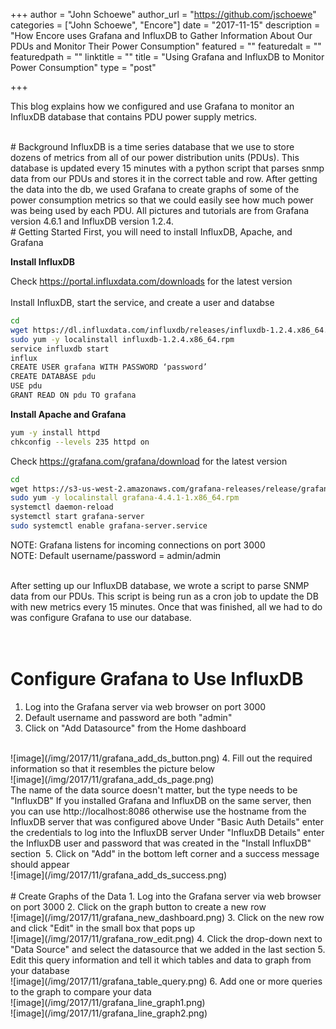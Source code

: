 +++
author = "John Schoewe"
author_url = "https://github.com/jschoewe"
categories = ["John Schoewe", "Encore"]
date = "2017-11-15"
description = "How Encore uses Grafana and InfluxDB to Gather Information About Our PDUs and Monitor Their Power Consumption"
featured = ""
featuredalt = ""
featuredpath = ""
linktitle = ""
title = "Using Grafana and InfluxDB to Monitor Power Consumption"
type = "post"

+++

This blog explains how we configured and use Grafana to monitor an InfluxDB database that contains PDU power supply metrics.

<br />
# Background
InfluxDB is a time series database that we use to store dozens of metrics from all of our power distribution units (PDUs). This database is updated every 15 minutes with a python script that parses snmp data from our PDUs and stores it in the correct table and row. After getting the data into the db, we used Grafana to create graphs of some of the power consumption metrics so that we could easily see how much power was being used by each PDU. All pictures and tutorials are from Grafana version 4.6.1 and InfluxDB version 1.2.4.


<br />
# Getting Started
First, you will need to install InfluxDB, Apache, and Grafana 

<b>Install InfluxDB</b>

Check https://portal.influxdata.com/downloads for the latest version
<br />
<br />
Install InfluxDB, start the service, and create a user and databse

```bash
cd
wget https://dl.influxdata.com/influxdb/releases/influxdb-1.2.4.x86_64.rpm
sudo yum -y localinstall influxdb-1.2.4.x86_64.rpm
service influxdb start
influx
CREATE USER grafana WITH PASSWORD ‘password’
CREATE DATABASE pdu
USE pdu
GRANT READ ON pdu TO grafana
```

<b>Install Apache and Grafana</b>

```bash
yum -y install httpd
chkconfig --levels 235 httpd on
```

Check https://grafana.com/grafana/download for the latest version
```bash
cd
wget https://s3-us-west-2.amazonaws.com/grafana-releases/release/grafana-4.6.1.linux-x64.tar.gz 
sudo yum -y localinstall grafana-4.4.1-1.x86_64.rpm 
systemctl daemon-reload
systemctl start grafana-server
sudo systemctl enable grafana-server.service
```
NOTE: Grafana listens for incoming connections on port 3000
<br />
NOTE: Default username/password = admin/admin
<br />
<br />

After setting up our InfluxDB database, we wrote a script to parse SNMP data from our PDUs. This script is being run as a cron job to update the DB with new metrics every 15 minutes. Once that was finished, all we had to do was configure Grafana to use our database.
<br />
<br />
<br />

# Configure Grafana to Use InfluxDB
1. Log into the Grafana server via web browser on port 3000
2. Default username and password are both "admin"
3. Click on "Add Datasource" from the Home dashboard
<br />
![image](/img/2017/11/grafana_add_ds_button.png)
4. Fill out the required information so that it resembles the picture below
<br />
![image](/img/2017/11/grafana_add_ds_page.png)
<br />
The name of the data source doesn't matter, but the type needs to be "InfluxDB" If you installed Grafana and InfluxDB on the same server, then you can use http://localhost:8086 otherwise use the hostname from the InfluxDB server that was configured above Under "Basic Auth Details" enter the credentials to log into the InfluxDB server Under "InfluxDB Details" enter the InfluxDB user and password that was created in the "Install InfluxDB" section 
5. Click on "Add" in the bottom left corner and a success message should appear
<br />
![image](/img/2017/11/grafana_add_ds_success.png)

<br />
<br />
# Create Graphs of the Data
1. Log into the Grafana server via web browser on port 3000
2. Click on the graph button to create a new row
<br />
![image](/img/2017/11/grafana_new_dashboard.png)
3. Click on the new row and click "Edit" in the small box that pops up
<br />
![image](/img/2017/11/grafana_row_edit.png)
4. Click the drop-down next to "Data Source" and select the datasource that we added in the last section
5. Edit this query information and tell it which tables and data to graph from your database
<br />
![image](/img/2017/11/grafana_table_query.png)
6. Add one or more queries to the graph to compare your data
<br />
![image](/img/2017/11/grafana_line_graph1.png)
<br />
![image](/img/2017/11/grafana_line_graph2.png)